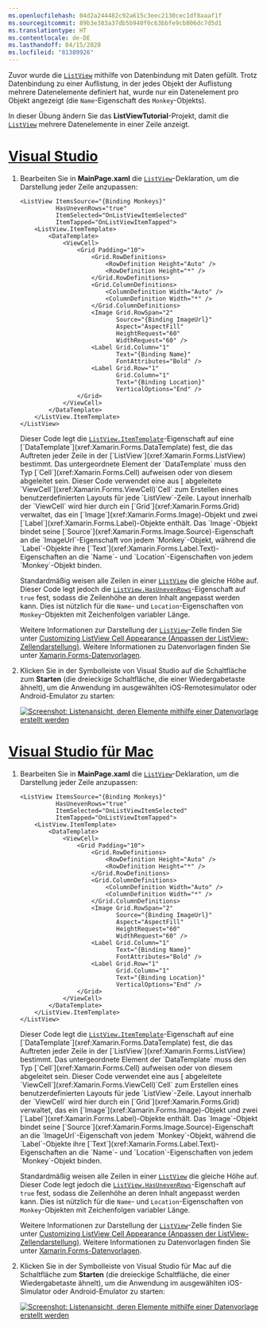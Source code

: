 ```yaml
---
ms.openlocfilehash: 04d2a244482c92a615c3eec2130cec1df8aaaf1f
ms.sourcegitcommit: 89b3e383a37db5b940f0c63bbfe9cb806dc7d5d1
ms.translationtype: HT
ms.contentlocale: de-DE
ms.lasthandoff: 04/15/2020
ms.locfileid: "81389926"
---
```

Zuvor wurde die [`ListView`](xref:Xamarin.Forms.ListView) mithilfe von Datenbindung mit Daten gefüllt. Trotz Datenbindung zu einer Auflistung, in der jedes Objekt der Auflistung mehrere Datenelemente definiert hat, wurde nur ein Datenelement pro Objekt angezeigt (die `Name`-Eigenschaft des `Monkey`-Objekts).

In dieser Übung ändern Sie das **ListViewTutorial**-Projekt, damit die [`ListView`](xref:Xamarin.Forms.ListView) mehrere Datenelemente in einer Zeile anzeigt.

# <a name="visual-studio"></a>[Visual Studio](#tab/vswin)

1. Bearbeiten Sie in **MainPage.xaml** die [`ListView`](xref:Xamarin.Forms.ListView)-Deklaration, um die Darstellung jeder Zeile anzupassen:

    ```xaml
    <ListView ItemsSource="{Binding Monkeys}"
              HasUnevenRows="true"
              ItemSelected="OnListViewItemSelected"
              ItemTapped="OnListViewItemTapped">
        <ListView.ItemTemplate>
            <DataTemplate>
                <ViewCell>
                    <Grid Padding="10">
                        <Grid.RowDefinitions>
                            <RowDefinition Height="Auto" />
                            <RowDefinition Height="*" />
                        </Grid.RowDefinitions>
                        <Grid.ColumnDefinitions>
                            <ColumnDefinition Width="Auto" />
                            <ColumnDefinition Width="*" />
                        </Grid.ColumnDefinitions>
                        <Image Grid.RowSpan="2"
                               Source="{Binding ImageUrl}"
                               Aspect="AspectFill"
                               HeightRequest="60"
                               WidthRequest="60" />
                        <Label Grid.Column="1"
                               Text="{Binding Name}"
                               FontAttributes="Bold" />
                        <Label Grid.Row="1"
                               Grid.Column="1"
                               Text="{Binding Location}"
                               VerticalOptions="End" />
                    </Grid>
                </ViewCell>
            </DataTemplate>
        </ListView.ItemTemplate>
    </ListView>
    ```

    Dieser Code legt die [`ListView.ItemTemplate`](xref:Xamarin.Forms.ItemsView`1.ItemTemplate)-Eigenschaft auf eine [`DataTemplate`](xref:Xamarin.Forms.DataTemplate) fest, die das Auftreten jeder Zeile in der [`ListView`](xref:Xamarin.Forms.ListView) bestimmt. Das untergeordnete Element der `DataTemplate` muss den Typ [`Cell`](xref:Xamarin.Forms.Cell) aufweisen oder von diesem abgeleitet sein. Dieser Code verwendet eine aus [ abgeleitete `ViewCell`](xref:Xamarin.Forms.ViewCell)`Cell` zum Erstellen eines benutzerdefinierten Layouts für jede `ListView`-Zeile. Layout innerhalb der `ViewCell` wird hier durch ein [`Grid`](xref:Xamarin.Forms.Grid) verwaltet, das ein [`Image`](xref:Xamarin.Forms.Image)-Objekt und zwei [`Label`](xref:Xamarin.Forms.Label)-Objekte enthält. Das `Image`-Objekt bindet seine [`Source`](xref:Xamarin.Forms.Image.Source)-Eigenschaft an die `ImageUrl`-Eigenschaft von jedem `Monkey`-Objekt, während die `Label`-Objekte ihre [`Text`](xref:Xamarin.Forms.Label.Text)-Eigenschaften an die `Name`- und `Location`-Eigenschaften von jedem `Monkey`-Objekt binden.

    Standardmäßig weisen alle Zeilen in einer [`ListView`](xref:Xamarin.Forms.ListView) die gleiche Höhe auf. Dieser Code legt jedoch die [`ListView.HasUnevenRows`](xref:Xamarin.Forms.ListView.HasUnevenRows)-Eigenschaft auf `true` fest, sodass die Zeilenhöhe an deren Inhalt angepasst werden kann. Dies ist nützlich für die `Name`- und `Location`-Eigenschaften von `Monkey`-Objekten mit Zeichenfolgen variabler Länge.

    Weitere Informationen zur Darstellung der [`ListView`](xref:Xamarin.Forms.ListView)-Zelle finden Sie unter [Customizing ListView Cell Appearance (Anpassen der ListView-Zellendarstellung)](~/xamarin-forms/user-interface/listview/customizing-cell-appearance.md). Weitere Informationen zu Datenvorlagen finden Sie unter [Xamarin.Forms-Datenvorlagen](~/xamarin-forms/app-fundamentals/templates/data-templates/index.md).

1. Klicken Sie in der Symbolleiste von Visual Studio auf die Schaltfläche zum **Starten** (die dreieckige Schaltfläche, die einer Wiedergabetaste ähnelt), um die Anwendung im ausgewählten iOS-Remotesimulator oder Android-Emulator zu starten:

    [![Screenshot: Listenansicht, deren Elemente mithilfe einer Datenvorlage erstellt werden](../images/customize-cell-appearance.png "Listenansicht mit Daten aus Vorlagen")](../images/customize-cell-appearance-large.png#lightbox "Listenansicht mit Daten aus Vorlagen")

# <a name="visual-studio-for-mac"></a>[Visual Studio für Mac](#tab/vsmac)

1. Bearbeiten Sie in **MainPage.xaml** die [`ListView`](xref:Xamarin.Forms.ListView)-Deklaration, um die Darstellung jeder Zeile anzupassen:

    ```xaml
    <ListView ItemsSource="{Binding Monkeys}"
              HasUnevenRows="true"
              ItemSelected="OnListViewItemSelected"
              ItemTapped="OnListViewItemTapped">
        <ListView.ItemTemplate>
            <DataTemplate>
                <ViewCell>
                    <Grid Padding="10">
                        <Grid.RowDefinitions>
                            <RowDefinition Height="Auto" />
                            <RowDefinition Height="*" />
                        </Grid.RowDefinitions>
                        <Grid.ColumnDefinitions>
                            <ColumnDefinition Width="Auto" />
                            <ColumnDefinition Width="*" />
                        </Grid.ColumnDefinitions>
                        <Image Grid.RowSpan="2"
                               Source="{Binding ImageUrl}"
                               Aspect="AspectFill"
                               HeightRequest="60"
                               WidthRequest="60" />
                        <Label Grid.Column="1"
                               Text="{Binding Name}"
                               FontAttributes="Bold" />
                        <Label Grid.Row="1"
                               Grid.Column="1"
                               Text="{Binding Location}"
                               VerticalOptions="End" />
                    </Grid>
                </ViewCell>
            </DataTemplate>
        </ListView.ItemTemplate>
    </ListView>
    ```

    Dieser Code legt die [`ListView.ItemTemplate`](xref:Xamarin.Forms.ItemsView`1.ItemTemplate)-Eigenschaft auf eine [`DataTemplate`](xref:Xamarin.Forms.DataTemplate) fest, die das Auftreten jeder Zeile in der [`ListView`](xref:Xamarin.Forms.ListView) bestimmt. Das untergeordnete Element der `DataTemplate` muss den Typ [`Cell`](xref:Xamarin.Forms.Cell) aufweisen oder von diesem abgeleitet sein. Dieser Code verwendet eine aus [ abgeleitete `ViewCell`](xref:Xamarin.Forms.ViewCell)`Cell` zum Erstellen eines benutzerdefinierten Layouts für jede `ListView`-Zeile. Layout innerhalb der `ViewCell` wird hier durch ein [`Grid`](xref:Xamarin.Forms.Grid) verwaltet, das ein [`Image`](xref:Xamarin.Forms.Image)-Objekt und zwei [`Label`](xref:Xamarin.Forms.Label)-Objekte enthält. Das `Image`-Objekt bindet seine [`Source`](xref:Xamarin.Forms.Image.Source)-Eigenschaft an die `ImageUrl`-Eigenschaft von jedem `Monkey`-Objekt, während die `Label`-Objekte ihre [`Text`](xref:Xamarin.Forms.Label.Text)-Eigenschaften an die `Name`- und `Location`-Eigenschaften von jedem `Monkey`-Objekt binden.

    Standardmäßig weisen alle Zeilen in einer [`ListView`](xref:Xamarin.Forms.ListView) die gleiche Höhe auf. Dieser Code legt jedoch die [`ListView.HasUnevenRows`](xref:Xamarin.Forms.ListView.HasUnevenRows)-Eigenschaft auf `true` fest, sodass die Zeilenhöhe an deren Inhalt angepasst werden kann. Dies ist nützlich für die `Name`- und `Location`-Eigenschaften von `Monkey`-Objekten mit Zeichenfolgen variabler Länge.

    Weitere Informationen zur Darstellung der [`ListView`](xref:Xamarin.Forms.ListView)-Zelle finden Sie unter [Customizing ListView Cell Appearance (Anpassen der ListView-Zellendarstellung)](~/xamarin-forms/user-interface/listview/customizing-cell-appearance.md). Weitere Informationen zu Datenvorlagen finden Sie unter [Xamarin.Forms-Datenvorlagen](~/xamarin-forms/app-fundamentals/templates/data-templates/index.md).

1. Klicken Sie in der Symbolleiste von Visual Studio für Mac auf die Schaltfläche zum **Starten** (die dreieckige Schaltfläche, die einer Wiedergabetaste ähnelt), um die Anwendung im ausgewählten iOS-Simulator oder Android-Emulator zu starten:

    [![Screenshot: Listenansicht, deren Elemente mithilfe einer Datenvorlage erstellt werden](../images/customize-cell-appearance.png "Listenansicht mit Daten aus Vorlagen")](../images/customize-cell-appearance-large.png#lightbox "Listenansicht mit Daten aus Vorlagen")
